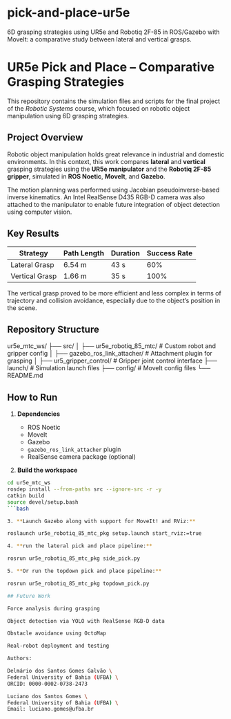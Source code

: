 # pick-and-place-ur5e
6D grasping strategies using UR5e and Robotiq 2F-85 in ROS/Gazebo with MoveIt: a comparative study between lateral and vertical grasps.

# UR5e Pick and Place – Comparative Grasping Strategies

This repository contains the simulation files and scripts for the final project of the *Robotic Systems* course, which focused on robotic object manipulation using 6D grasping strategies.

## Project Overview

Robotic object manipulation holds great relevance in industrial and domestic environments. In this context, this work compares **lateral** and **vertical** grasping strategies using the **UR5e manipulator** and the **Robotiq 2F-85 gripper**, simulated in **ROS Noetic**, **MoveIt**, and **Gazebo**.

The motion planning was performed using Jacobian pseudoinverse-based inverse kinematics. An Intel RealSense D435 RGB-D camera was also attached to the manipulator to enable future integration of object detection using computer vision.

## Key Results

| Strategy       | Path Length | Duration | Success Rate |
|----------------|-------------|----------|---------------|
| Lateral Grasp  | 6.54 m      | 43 s     | 60%           |
| Vertical Grasp | 1.66 m      | 35 s     | 100%          |

The vertical grasp proved to be more efficient and less complex in terms of trajectory and collision avoidance, especially due to the object’s position in the scene.

## Repository Structure

ur5e_mtc_ws/
├── src/
│ ├── ur5e_robotiq_85_mtc/ # Custom robot and gripper config
│ ├── gazebo_ros_link_attacher/ # Attachment plugin for grasping
│ ├── ur5_gripper_control/ # Gripper joint control interface
├── launch/ # Simulation launch files
├── config/ # MoveIt config files
└── README.md


## How to Run

1. **Dependencies**
   - ROS Noetic
   - MoveIt
   - Gazebo
   - `gazebo_ros_link_attacher` plugin
   - RealSense camera package (optional)

2. **Build the workspace**

```bash
cd ur5e_mtc_ws
rosdep install --from-paths src --ignore-src -r -y
catkin build
source devel/setup.bash
```bash

3. **Launch Gazebo along with support for MoveIt! and RViz:**

roslaunch ur5e_robotiq_85_mtc_pkg setup.launch start_rviz:=true

4. **run the lateral pick and place pipeline:**

rosrun ur5e_robotiq_85_mtc_pkg side_pick.py

5. **Or run the topdown pick and place pipeline:**

rosrun ur5e_robotiq_85_mtc_pkg topdown_pick.py

## Future Work

Force analysis during grasping

Object detection via YOLO with RealSense RGB-D data

Obstacle avoidance using OctoMap

Real-robot deployment and testing

Authors:

Delmário dos Santos Gomes Galvão \
Federal University of Bahia (UFBA) \
ORCID: 0000-0002-0738-2473

Luciano dos Santos Gomes \
Federal University of Bahia (UFBA) \
Email: luciano.gomes@ufba.br
